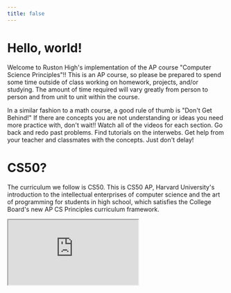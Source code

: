 ```yaml
---
title: false
---
```


# Hello, world!

Welcome to Ruston High's implementation of the AP course "Computer Science Principles"!! This is an AP course, so please be prepared to spend some time outside of class working on homework, projects, and/or studying. The amount of time required will vary greatly from person to person and from unit to unit within the course. 

In a similar fashion to a math course, a good rule of thumb is "Don't Get Behind!" If there are concepts you are not understanding or ideas you need more practice with, don't wait!! Watch all of the videos for each section. Go back and redo past problems. Find tutorials on the interwebs. Get help from your teacher and classmates with the concepts. Just don't delay!

# CS50?

The curriculum we follow is CS50. This is CS50 AP, Harvard University's introduction to the intellectual enterprises of computer science and the art of programming for students in high school, which satisfies the College Board's new AP CS Principles curriculum framework.

<iframe src="https://www.youtube.com/embed/tZxLMIk_SaY?playlist=GAB6Gm7pTTA"></iframe>
